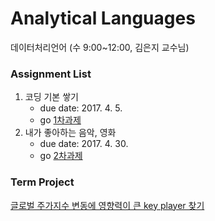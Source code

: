 # Analytical Languages
데이터처리언어 (수 9:00~12:00, 김은지 교수님)

### Assignment List
1. 코딩 기본 쌓기
   - due date: 2017. 4. 5.
   - go [1차과제](./DataLangHW1.ipynb)
2. 내가 좋아하는 음악, 영화
   - due date: 2017. 4. 30.
   - go [2차과제](./myfavorite.txt)

### Term Project
[글로벌 주가지수 변동에 영향력이 큰 key player 찾기](https://github.com/5eo1ab/bro.py)
